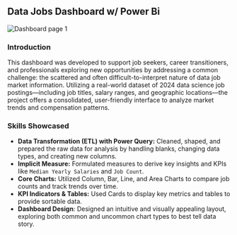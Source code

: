 ## Data Jobs Dashboard w/ Power Bi
![Dashboard page 1]()


### Introduction

This dashboard was developed to support job seekers, career transitioners, and professionals exploring new opportunities by addressing a common challenge: the scattered and often difficult-to-interpret nature of data job market information. Utilizing a real-world dataset of 2024 data science job postings—including job titles, salary ranges, and geographic locations—the project offers a consolidated, user-friendly interface to analyze market trends and compensation patterns.

### Skills Showcased
- **Data Transformation (ETL) with Power Query:** Cleaned, shaped, and prepared the raw data for analysis by handling blanks, changing data types, and creating new columns.
- **Implicit Measure:** Formulated measures to derive key insights and KPIs like `Median Yearly Salaries` and `Job Count`.
-  **Core Charts:** Utilized Column, Bar, Line, and Area Charts to compare job counts and track trends over time.
-  **KPI Indicators & Tables:** Used Cards to display key metrics and tables to provide sortable data.
-  **Dashboard Design**: Designed an intuitive and visually appealing layout, exploring both common and uncommon chart types to best tell data story.
